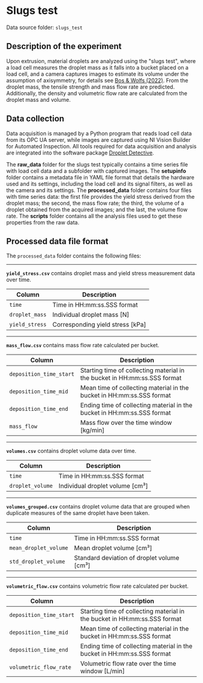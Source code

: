 # Slugs test

Data source folder: `slugs_test`

## Description of the experiment

Upon extrusion, material droplets are analyzed using the "slugs test", where a load cell measures the droplet mass as it falls into a bucket placed on a load cell, and a camera captures images to estimate its volume under the assumption of axisymmetry, for details see [Bos & Wolfs (2022)](https://doi.org/10.1007/978-3-031-06116-5_67). From the droplet mass, the tensile strength and mass flow rate are predicted. Additionally, the density and volumetric flow rate are calculated from the droplet mass and volume. 

## Data collection

Data acquisition is managed by a Python program that reads load cell data from its OPC UA server, while images are captured using NI Vision Builder for Automated Inspection. All tools required for data acquisition and analysis are integrated into the software package [Droplet Detective](https://github.com/3DCP-TUe/DropletDetective). 

The __raw_data__ folder for the slugs test typically contains a time series file with load cell data and a subfolder with captured images. The __setupinfo__ folder contains a metadata file in YAML file format that details the hardware used and its settings, including the load cell and its signal filters, as well as the camera and its settings. The __processed_data__ folder contains four files with time series data: the first file provides the yield stress derived from the droplet mass; the second, the mass flow rate; the third, the volume of a droplet obtained from the acquired images; and the last, the volume flow rate. The __scripts__ folder contains all the analysis files used to get these properties from the raw data.

## Processed data file format

The `processed_data` folder contains the following files:

---

**`yield_stress.csv`** contains droplet mass and yield stress measurement data over time.

| Column         | Description                                    |
|----------------|------------------------------------------------|
| `time`         | Time in HH:mm:ss.SSS format                    |
| `droplet_mass` | Individual droplet mass [N]                    |
| `yield_stress` | Corresponding yield stress [kPa]               |

---

**`mass_flow.csv`** contains mass flow rate calculated per bucket.

| Column                  | Description                                                                  |
|-------------------------|------------------------------------------------------------------------------|
| `deposition_time_start` | Starting time of collecting material in the bucket in HH:mm:ss.SSS format    |
| `deposition_time_mid`   | Mean time of collecting material in the bucket in HH:mm:ss.SSS format        |
| `deposition_time_end`   | Ending time of collecting material in the bucket in HH:mm:ss.SSS format      |
| `mass_flow`             | Mass flow over the time window [kg/min]                                      |

---

**`volumes.csv`** contains droplet volume data over time.

| Column           | Description                                      |
|------------------|--------------------------------------------------|
| `time`           | Time in HH:mm:ss.SSS format                      |
| `droplet_volume` | Individual droplet volume [cm³]                  |

---

**`volumes_grouped.csv`** contains droplet volume data that are grouped when duplicate measures of the same droplet have been taken.

| Column                   | Description                                      |
|--------------------------|--------------------------------------------------|
| `time`                   | Time in HH:mm:ss.SSS format                      |
| `mean_droplet_volume`    | Mean droplet volume [cm³]                        |
| `std_droplet_volume`     | Standard deviation of droplet volume [cm³]       |

---

**`volumetric_flow.csv`** contains volumetric flow rate calculated per bucket.

| Column                        | Description                                                                      |
|-------------------------------|----------------------------------------------------------------------------------|
| `deposition_time_start`       | Starting time of collecting material in the bucket in HH:mm:ss.SSS format        |
| `deposition_time_mid`         | Mean time of collecting material in the bucket in HH:mm:ss.SSS format            |
| `deposition_time_end`         | Ending time of collecting material in the bucket in HH:mm:ss.SSS format          |
| `volumetric_flow_rate`        | Volumetric flow rate over the time window [L/min]                                |
